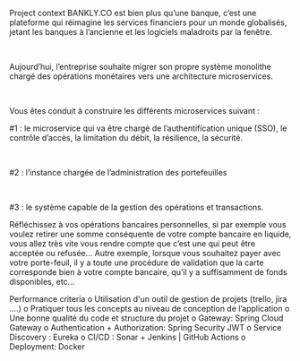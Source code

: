 Project context
BANKLY.CO est bien plus qu’une banque, c’est une plateforme qui réimagine les services financiers pour un monde globalisés, jetant les banques à l’ancienne et les logiciels maladroits par la fenêtre.

​

Aujourd’hui, l’entreprise souhaite migrer son propre système monolithe chargé des opérations monétaires vers une architecture microservices.

​

Vous êtes conduit à construire les différents microservices suivant :

#1 : le microservice qui va être chargé de l’authentification unique (SSO), le contrôle d’accès, la limitation du débit, la résilience, la sécurité.

​

#2 : l’instance chargée de l’administration des portefeuilles

​

#3 : le système capable de la gestion des opérations et transactions.

Réfléchissez à vos opérations bancaires personnelles, si par exemple vous voulez retirer une somme conséquente de votre compte bancaire en liquide, vous allez très vite vous rendre compte que c’est une qui peut être acceptée ou refusée… Autre exemple, lorsque vous souhaitez payer avec votre porte-feuil, il y a toute une procédure de validation que la carte corresponde bien à votre compte bancaire, qu’il y a suffisamment de fonds disponibles, etc…

​Performance criteria
o  Utilisation d'un outil de gestion de projets (trello, jira ....)
o  Pratiquer tous les concepts au niveau de conception de l’application
o  Une bonne qualité du code et structure du projet
o  Gateway: Spring Cloud Gateway
o  Authentication + Authorization: Spring Security JWT
o  Service Discovery : Eureka
o  CI/CD : Sonar + Jenkins | GitHub Actions
o  Deployment: Docker